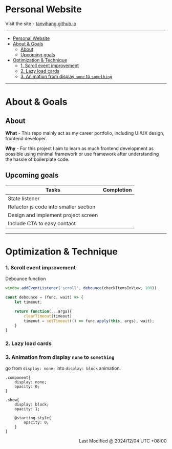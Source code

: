 # Personal Website
Visit the site - [tanvihang.github.io](https://tanvihang.github.io)

---

- [Personal Website](#personal-website)
- [About \& Goals](#about--goals)
  - [About](#about)
  - [Upcoming goals](#upcoming-goals)
- [Optimization \& Technique](#optimization--technique)
    - [1. Scroll event improvement](#1-scroll-event-improvement)
    - [2. Lazy load cards](#2-lazy-load-cards)
    - [3. Animation from display `none` to `something`](#3-animation-from-display-none-to-something)


---

# About & Goals

## About
**What** - This repo mainly act as my career portfolio, including UI/UX design, frontend developer.

**Why** - For this project I aim to learn as much frontend development as possible using minimal framework or use framework after understanding the hassle of boilerplate code.

## Upcoming goals
| Tasks                                 | Completion |
| ------------------------------------- | ---------- |
| State listener                        |            |
| Refactor js code into smaller section |            |
| Design and implement project screen   |            |
| Include CTA to easy contact           |            |


---
# Optimization & Technique
### 1. Scroll event improvement
Debounce function
```js
window.addEventListener('scroll', debounce(checkItemsInView, 100))

const debounce = (func, wait) => {
    let timeout;

    return function(...args){
        clearTimeout(timeout)
        timeout = setTimeout(() => func.apply(this, args), wait);
    }
}
```

### 2. Lazy load cards 

### 3. Animation from display `none` to `something`
go from `display: none;` into `display: block` animation.
```
.component{
    display: none;
    opacity: 0;
}

.show{
    display: block;
    opacity: 1;

    @starting-style{
        opacity: 0;
    }
}
```

<div style="text-align:right">Last Modified @ 2024/12/04 UTC +08:00</div>